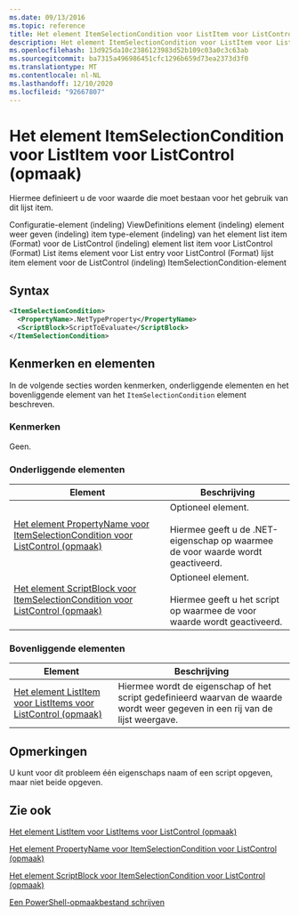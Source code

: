 ```yaml
---
ms.date: 09/13/2016
ms.topic: reference
title: Het element ItemSelectionCondition voor ListItem voor ListControl (opmaak)
description: Het element ItemSelectionCondition voor ListItem voor ListControl (opmaak)
ms.openlocfilehash: 13d925da10c2386123983d52b109c03a0c3c63ab
ms.sourcegitcommit: ba7315a496986451cfc1296b659d73ea2373d3f0
ms.translationtype: MT
ms.contentlocale: nl-NL
ms.lasthandoff: 12/10/2020
ms.locfileid: "92667807"
---
```

# <a name="itemselectioncondition-element-for-listitem-for-listcontrol-format"></a>Het element ItemSelectionCondition voor ListItem voor ListControl (opmaak)

Hiermee definieert u de voor waarde die moet bestaan voor het gebruik van dit lijst item.

Configuratie-element (indeling) ViewDefinitions element (indeling) element weer geven (indeling) item type-element (indeling) van het element list item (Format) voor de ListControl (indeling) element list item voor ListControl (Format) List items element voor List entry voor ListControl (Format) lijst item element voor de ListControl (indeling) ItemSelectionCondition-element

## <a name="syntax"></a>Syntax

```xml
<ItemSelectionCondition>
  <PropertyName>.NetTypeProperty</PropertyName>
  <ScriptBlock>ScriptToEvaluate</ScriptBlock>
</ItemSelectionCondition>
```

## <a name="attributes-and-elements"></a>Kenmerken en elementen

In de volgende secties worden kenmerken, onderliggende elementen en het bovenliggende element van het `ItemSelectionCondition` element beschreven.

### <a name="attributes"></a>Kenmerken

Geen.

### <a name="child-elements"></a>Onderliggende elementen

|Element|Beschrijving|
|-------------|-----------------|
|[Het element PropertyName voor ItemSelectionCondition voor ListControl (opmaak)](./propertyname-element-for-itemselectioncondition-for-listcontrol-format.md)|Optioneel element.<br /><br /> Hiermee geeft u de .NET-eigenschap op waarmee de voor waarde wordt geactiveerd.|
|[Het element ScriptBlock voor ItemSelectionCondition voor ListControl (opmaak)](./scriptblock-element-for-itemselectioncondition-for-listcontrol-format.md)|Optioneel element.<br /><br /> Hiermee geeft u het script op waarmee de voor waarde wordt geactiveerd.|

### <a name="parent-elements"></a>Bovenliggende elementen

|Element|Beschrijving|
|-------------|-----------------|
|[Het element ListItem voor ListItems voor ListControl (opmaak)](./listitem-element-for-listitems-for-listcontrol-format.md)|Hiermee wordt de eigenschap of het script gedefinieerd waarvan de waarde wordt weer gegeven in een rij van de lijst weergave.|

## <a name="remarks"></a>Opmerkingen

U kunt voor dit probleem één eigenschaps naam of een script opgeven, maar niet beide opgeven.

## <a name="see-also"></a>Zie ook

[Het element ListItem voor ListItems voor ListControl (opmaak)](./listitem-element-for-listitems-for-listcontrol-format.md)

[Het element PropertyName voor ItemSelectionCondition voor ListControl (opmaak)](./propertyname-element-for-itemselectioncondition-for-listcontrol-format.md)

[Het element ScriptBlock voor ItemSelectionCondition voor ListControl (opmaak)](./scriptblock-element-for-itemselectioncondition-for-listcontrol-format.md)

[Een PowerShell-opmaakbestand schrijven](./writing-a-powershell-formatting-file.md)
